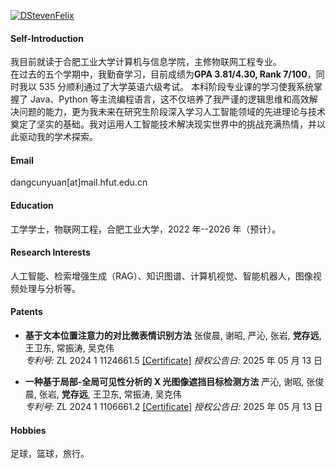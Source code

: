 [![DStevenFelix](https://img.shields.io/badge/DStevenFelix-github-blue?logo=github)](https://github.com/DStevenFelix)

#### Self-Introduction

我目前就读于合肥工业大学计算机与信息学院，主修物联网工程专业。
<br>在过去的五个学期中，我勤奋学习，目前成绩为<strong>GPA 3.81/4.30, Rank 7/100</strong>，同时我以 535 分顺利通过了大学英语六级考试。
本科阶段专业课的学习使我系统掌握了 Java、Python 等主流编程语言，这不仅培养了我严谨的逻辑思维和高效解决问题的能力，更为我未来在研究生阶段深入学习人工智能领域的先进理论与技术奠定了坚实的基础。我对运用人工智能技术解决现实世界中的挑战充满热情，并以此驱动我的学术探索。

#### Email

dangcunyuan[at]mail.hfut.edu.cn

#### Education

工学学士，物联网工程，合肥工业大学，2022 年--2026 年（预计）。

#### Research Interests

人工智能、检索增强生成（RAG）、知识图谱、计算机视觉、智能机器人，图像视频处理与分析等。

#### Patents

- **基于文本位置注意力的对比微表情识别方法** 张俊晨, 谢昭, 严沁, 张岩, **党存远**, 王卫东, 常振涛, 吴克伟  
   _专利号:_ ZL 2024 1 1124661.5 [[Certificate]](https://www.jianguoyun.com/p/DVDU1tMQ1efBDRjR7_wFIAA)
  _授权公告日:_ 2025 年 05 月 13 日

- **一种基于局部-全局可见性分析的 X 光图像遮挡目标检测方法** 严沁, 谢昭, 张俊晨, 张岩, **党存远**, 王卫东, 常振涛, 吴克伟  
   _专利号:_ ZL 2024 1 1106661.2 [[Certificate]](https://www.jianguoyun.com/p/DQeIZ_8Q1efBDRjT7_wFIAA)
  _授权公告日:_ 2025 年 05 月 13 日

#### Hobbies

足球，篮球，旅行。
